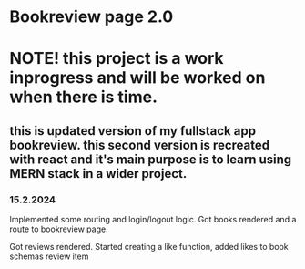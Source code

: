 # Bookreview page 2.0

# NOTE! this project is a work inprogress and will be worked on when there is time.

## this is updated version of my fullstack app bookreview. this second version is recreated with react and it's main purpose is to learn using MERN stack in a wider project.

### 15.2.2024

Implemented some routing and login/logout logic. Got books rendered and a route to bookreview page.

Got reviews rendered. Started creating a like function, added likes to book schemas review item
